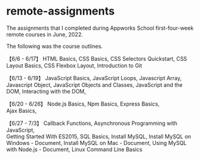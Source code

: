 # remote-assignments
The assignments that I completed during Appworks School first-four-week remote courses in June, 2022. 

The following was the course outlines. 

【6/6 - 6/17】
HTML Basics,
CSS Basics,
CSS Selectors Quickstart,
CSS Layout Basics,
CSS Flexbox Layout,
Introduction to Git


【6/13 - 6/19】
JavaScript Basics,
JavaScript Loops,
Javascript Array,
Javascript Object,
JavaScript Objects and Classes,
JavaScript and the DOM,
Interacting with the DOM,


【6/20 - 6/26】
Node.js Basics, 
Npm Basics, 
Express Basics,  
Ajax Basics,


【6/27 - 7/3】
Callback Functions,
Asynchronous Programming with JavaScript,  
Getting Started With ES2015,
SQL Basics,
Install MySQL,
Install MySQL on Windows - Document,
Install MySQL on Mac - Document,
Using MySQL with Node.js - Document,
Linux Command Line Basics
